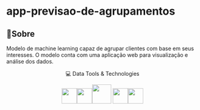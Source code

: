 <h1> app-previsao-de-agrupamentos
</h1>

<h2>💬Sobre</h2>
<p>Modelo de machine learning capaz de agrupar clientes com base em seus interesses. O modelo conta com uma aplicação web para visualização e análise dos dados.</p>

<div align="Center"
  
##  💻 Data Tools & Technologies
  <img src="https://cdn.jsdelivr.net/gh/devicons/devicon@latest/icons/python/python-original.svg" width="40" height="40" /><img src="https://cdn.jsdelivr.net/gh/devicons/devicon@latest/icons/pandas/pandas-original-wordmark.svg" width="40" height="40"  /><img src="https://cdn.jsdelivr.net/gh/devicons/devicon@latest/icons/numpy/numpy-plain-wordmark.svg" width="50" height="50" /> <img src="https://cdn.jsdelivr.net/gh/devicons/devicon@latest/icons/matplotlib/matplotlib-original.svg" width="40" height="40"/><img src="https://cdn.jsdelivr.net/gh/devicons/devicon@latest/icons/streamlit/streamlit-plain-wordmark.svg" width="40" height="40"/>
          
</div>          

